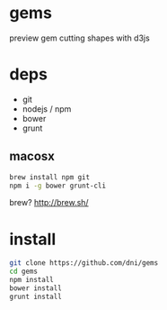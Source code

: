 # gems
 preview gem cutting shapes with d3js

# deps
* git
* nodejs / npm
* bower
* grunt

## macosx
```sh
brew install npm git
npm i -g bower grunt-cli
```
brew? http://brew.sh/


# install
 ```sh
 git clone https://github.com/dni/gems
 cd gems
 npm install
 bower install
 grunt install
 ```
